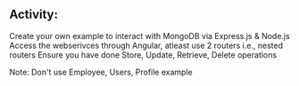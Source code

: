 ## Activity:

Create your own example to interact with MongoDB via Express.js & Node.js
Access the webserivces through Angular, atleast use 2 routers i.e., nested routers
Ensure you have done Store, Update, Retrieve, Delete operations

Note: Don't use Employee, Users, Profile example